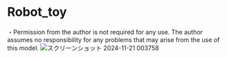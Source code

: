 # Robot_toy
・Permission from the author is not required for any use. The author assumes no responsibility for any problems that may arise from the use of this model.
![スクリーンショット 2024-11-21 003758](https://github.com/user-attachments/assets/57f8aaeb-157b-4895-b0a1-71f55c8dae52)
